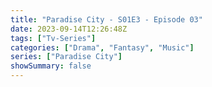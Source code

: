 ```yaml
---
title: "Paradise City - S01E3 - Episode 03"
date: 2023-09-14T12:26:48Z
tags: ["Tv-Series"]
categories: ["Drama", "Fantasy", "Music"]
series: ["Paradise City"]
showSummary: false
---
```


  <mux-player stream-type="on-demand"
  src="https://kp3d-my.sharepoint.com/personal/ryoo_kp3d_onmicrosoft_com/_layouts/15/download.aspx?share=EeBuJUE-PDJPvBw32Bb9XIkBcYzAH_8Kzr-WlzY716rgzQ" metadata-video-title="Paradise City - S01E3 - Episode 03" prefer-playback="mse" controls>
  </mux-player>
  
  
  <script src="https://cdn.jsdelivr.net/npm/@mux/mux-player"></script>
  
   <script id="b029ndxG6PsFF2yhi01uUVodo8Zbhs015lXePgal7b9KDM" type="application/ld+json">
 {
  "@context": "https://schema.org/",
  "@type": "VideoObject",
  "name": "Paradise City - S01E3 - Episode 03",
  "contentUrl": "https://stream.mux.com/b029ndxG6PsFF2yhi01uUVodo8Zbhs015lXePgal7b9KDM.m3u8",
  "thumbnailUrl": "https://www.themoviedb.org/t/p/original/pvutoNabyHLtWxo8nEGQ31KZaum.jpg?width=314&fit_mode=preserve&time=25",
  "uploadDate": "2023-09-14T12:26:44Z",
}

</script>



